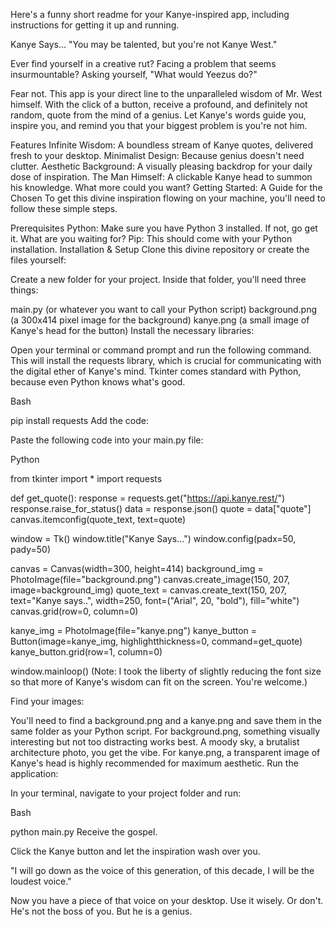 Here's a funny short readme for your Kanye-inspired app, including instructions for getting it up and running.

Kanye Says...
"You may be talented, but you're not Kanye West."

Ever find yourself in a creative rut? Facing a problem that seems insurmountable? Asking yourself, "What would Yeezus do?"

Fear not. This app is your direct line to the unparalleled wisdom of Mr. West himself. With the click of a button, receive a profound, and definitely not random, quote from the mind of a genius. Let Kanye's words guide you, inspire you, and remind you that your biggest problem is you're not him.

Features
Infinite Wisdom: A boundless stream of Kanye quotes, delivered fresh to your desktop.
Minimalist Design: Because genius doesn't need clutter.
Aesthetic Background: A visually pleasing backdrop for your daily dose of inspiration.
The Man Himself: A clickable Kanye head to summon his knowledge. What more could you want?
Getting Started: A Guide for the Chosen
To get this divine inspiration flowing on your machine, you'll need to follow these simple steps.

Prerequisites
Python: Make sure you have Python 3 installed. If not, go get it. What are you waiting for?
Pip: This should come with your Python installation.
Installation & Setup
Clone this divine repository or create the files yourself:

Create a new folder for your project. Inside that folder, you'll need three things:

main.py (or whatever you want to call your Python script)
background.png (a 300x414 pixel image for the background)
kanye.png (a small image of Kanye's head for the button)
Install the necessary libraries:

Open your terminal or command prompt and run the following command. This will install the requests library, which is crucial for communicating with the digital ether of Kanye's mind. Tkinter comes standard with Python, because even Python knows what's good.

Bash

pip install requests
Add the code:

Paste the following code into your main.py file:

Python

from tkinter import *
import requests



def get_quote():
    response = requests.get("https://api.kanye.rest/")
    response.raise_for_status()
    data = response.json()
    quote = data["quote"]
    canvas.itemconfig(quote_text, text=quote)



window = Tk()
window.title("Kanye Says...")
window.config(padx=50, pady=50)

canvas = Canvas(width=300, height=414)
background_img = PhotoImage(file="background.png")
canvas.create_image(150, 207, image=background_img)
quote_text = canvas.create_text(150, 207, text="Kanye says..", width=250, font=("Arial", 20, "bold"), fill="white")
canvas.grid(row=0, column=0)

kanye_img = PhotoImage(file="kanye.png")
kanye_button = Button(image=kanye_img, highlightthickness=0, command=get_quote)
kanye_button.grid(row=1, column=0)



window.mainloop()
(Note: I took the liberty of slightly reducing the font size so that more of Kanye's wisdom can fit on the screen. You're welcome.)

Find your images:

You'll need to find a background.png and a kanye.png and save them in the same folder as your Python script.
For background.png, something visually interesting but not too distracting works best. A moody sky, a brutalist architecture photo, you get the vibe.
For kanye.png, a transparent image of Kanye's head is highly recommended for maximum aesthetic.
Run the application:

In your terminal, navigate to your project folder and run:

Bash

python main.py
Receive the gospel.

Click the Kanye button and let the inspiration wash over you.

"I will go down as the voice of this generation, of this decade, I will be the loudest voice."

Now you have a piece of that voice on your desktop. Use it wisely. Or don't. He's not the boss of you. But he is a genius.
